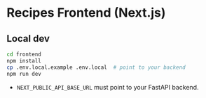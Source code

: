 # Recipes Frontend (Next.js)

## Local dev
```bash
cd frontend
npm install
cp .env.local.example .env.local  # point to your backend
npm run dev
```

- `NEXT_PUBLIC_API_BASE_URL` must point to your FastAPI backend.

